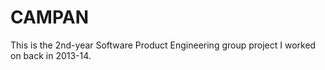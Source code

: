# CAMPAN

This is the 2nd-year Software Product Engineering group project I worked on back in 2013-14.
